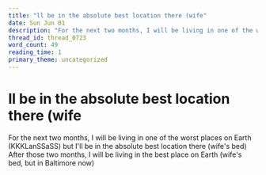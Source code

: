 ```yaml
---
title: "ll be in the absolute best location there (wife"
date: Sun Jun 01
description: "For the next two months, I will be living in one of the worst places on Earth (KKKLanSSaSS) but I'll be in the absolute best location there (wife's bed)"
thread_id: thread_0723
word_count: 49
reading_time: 1
primary_theme: uncategorized
---
```


# ll be in the absolute best location there (wife

For the next two months, I will be living in one of the worst places on Earth (KKKLanSSaSS) but I'll be in the absolute best location there (wife's bed) After those two months, I will be living in the best place on Earth (wife's bed, but in Baltimore now)